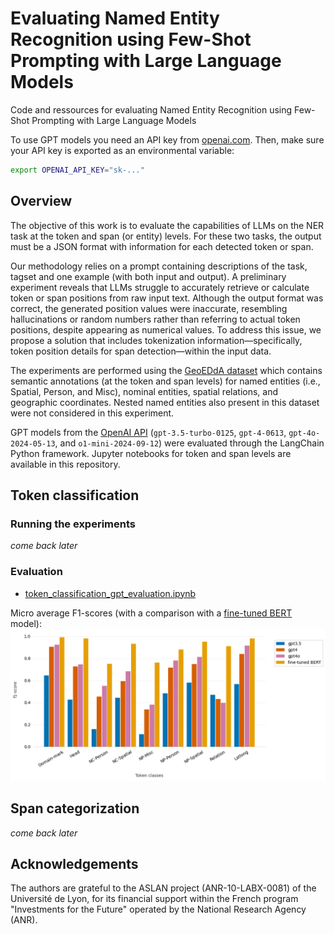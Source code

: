 # Evaluating Named Entity Recognition using Few-Shot Prompting with Large Language Models


Code and ressources for evaluating Named Entity Recognition using Few-Shot Prompting with Large Language Models



To use GPT models you need an API key from [openai.com](https://platform.openai.com/api-keys). 
Then, make sure your API key is exported as an environmental variable:

```sh
export OPENAI_API_KEY="sk-..."
```


## Overview

The objective of this work is to evaluate the capabilities of LLMs on the NER task at the token and span (or entity) levels. 
For these two tasks, the output must be a JSON format with information for each detected token or span.

Our methodology relies on a prompt containing descriptions of the task, tagset and one example (with both input and output). 
A preliminary experiment reveals that LLMs struggle to accurately retrieve or calculate token or span positions from raw input text. 
Although the output format was correct, the generated position values were inaccurate, resembling hallucinations or random numbers rather than referring to actual token positions, despite appearing as numerical values.
To address this issue, we propose a solution that includes tokenization information—specifically, token position details for span detection—within the input data.

The experiments are performed using the [GeoEDdA dataset](https://huggingface.co/datasets/GEODE/GeoEDdA) which contains semantic annotations (at the token and span levels) for named entities (i.e., Spatial, Person, and Misc), nominal entities, spatial relations, and geographic coordinates. Nested named entities also present in this dataset were not considered in this experiment.

GPT models from the [OpenAI API](https://openai.com) (`gpt-3.5-turbo-0125`, `gpt-4-0613`, `gpt-4o-2024-05-13`, and `o1-mini-2024-09-12`) were evaluated through the LangChain Python framework. 
Jupyter notebooks for token and span levels are available in this repository.


## Token classification

### Running the experiments

*come back later*

### Evaluation

* [token_classification_gpt_evaluation.ipynb](https://github.com/GEODE-project/ner-llm/blob/main/token_classification_gpt_evaluation.ipynb)

Micro average F1-scores (with a comparison with a [fine-tuned BERT](https://huggingface.co/GEODE/bert-base-french-cased-edda-ner) model):
![Token classification evaluation](evaluations/token_classification_gpt_vs_bert_f1scores.png)


## Span categorization

*come back later*



## Acknowledgements

The authors are grateful to the ASLAN project (ANR-10-LABX-0081) of the Université de Lyon, for its financial support within the French program "Investments for the Future" operated by the National Research Agency (ANR).



